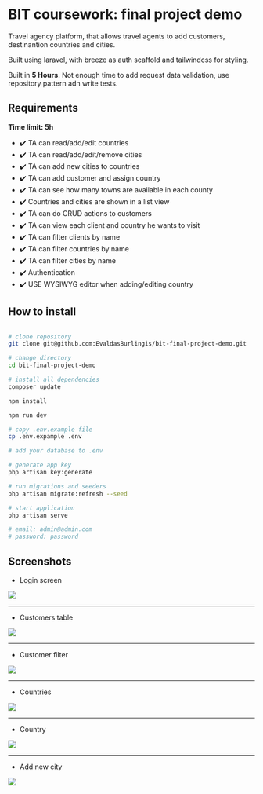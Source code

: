 # BIT coursework: final project demo

Travel agency platform, that allows travel agents to add customers, destinantion countries and cities.

Built using laravel, with breeze as auth scaffold and tailwindcss for styling. 

Built in **5 Hours**. Not enough time to add request data validation, use repository pattern adn write tests.

## Requirements

**Time limit: 5h**

* :heavy_check_mark: TA can read/add/edit countries
* :heavy_check_mark: TA can read/add/edit/remove cities
* :heavy_check_mark: TA can add new cities to countries
* :heavy_check_mark: TA can add customer and assign country
* :heavy_check_mark: TA can see how many towns are available in each county
* :heavy_check_mark: Countries and cities are shown in a list view
* :heavy_check_mark: TA can do CRUD actions to customers
* :heavy_check_mark: TA can view each client and country he wants to visit
* :heavy_check_mark: TA can filter clients by name
* :heavy_check_mark: TA can filter countries by name
* :heavy_check_mark: TA can filter cities by name
* :heavy_check_mark: Authentication
* :heavy_check_mark: USE WYSIWYG editor when adding/editing country

## How to install

```bash

# clone repository
git clone git@github.com:EvaldasBurlingis/bit-final-project-demo.git

# change directory
cd bit-final-project-demo

# install all dependencies
composer update

npm install

npm run dev

# copy .env.example file
cp .env.expample .env

# add your database to .env

# generate app key
php artisan key:generate

# run migrations and seeders
php artisan migrate:refresh --seed

# start application
php artisan serve

# email: admin@admin.com
# password: password
```

## Screenshots

* Login screen
<img src="assets/login.png">

---

* Customers table
<img src="assets/customers.png">

---

* Customer filter
<img src="assets/customerfilter.png">

---

* Countries
<img src="assets/countries.png">

---

* Country
<img src="assets/country.png">

--- 

* Add new city
<img src="assets/newcity.png">
